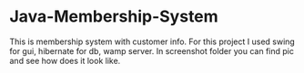 # Java-Membership-System

This is membership system with customer info. For this project I used swing for gui, hibernate for db, wamp server. 
In screenshot folder you can find pic and see how does it look like. 
